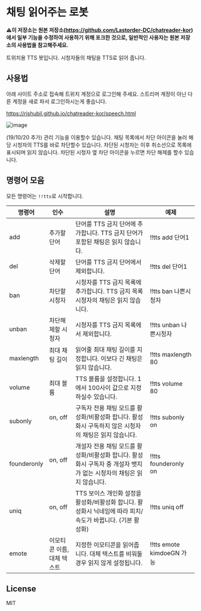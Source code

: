 # 채팅 읽어주는 로봇

**:warning:이 저장소는 원본 저장소(https://github.com/Lastorder-DC/chatreader-kor)에서 일부 기능을 수정하여 사용하기 위해 포크한 것으로, 일반적인 사용자는 원본 저장소의 사용법을 참고해주세요.**

트위치용 TTS 봇입니다. 시청자들의 채팅을 TTS로 읽어 줍니다.

## 사용법

아래 사이트 주소로 접속해 트위치 계정으로 로그인해 주세요. 스트리머 계정이 아닌 다른 계정을 새로 파서 로그인하시는게 좋습니다.

https://rishubil.github.io/chatreader-kor/speech.html

![image](https://user-images.githubusercontent.com/18280396/67158564-79feac00-f374-11e9-8e5f-d645038f7d33.png)

(19/10/20 추가) 관리 기능을 이용할수 있습니다. 채팅 목록에서 차단 아이콘을 눌러 해당 시청자의 TTS를 바로 차단할수 있습니다. 차단된 시청자는 이후 취소선으로 목록에 표시되며 읽지 않습니다. 차단된 시청자 옆 차단 아이콘을 누르면 차단 해제를 할수 있습니다.

## 명령어 모음

모든 명령어는 `!!tts`로 시작합니다.


| 명령어      | 인수                       | 설명                                                                                                                 | 예제                      |
|-------------|----------------------------|----------------------------------------------------------------------------------------------------------------------|---------------------------|
| add         | 추가할 단어                | 단어를 TTS 금지 단어에 추가합니다. TTS 금지 단어가 포함된 채팅은 읽지 않습니다.                                      | !!tts add 단어1           |
| del         | 삭제할 단어                | 단어를 TTS 금지 단어에서 제외합니다.                                                                                 | !!tts del 단어1           |
| ban         | 차단할 시청자              | 시청자를 TTS 금지 목록에 추가합니다. TTS 금지 목록 시청자의 채팅은 읽지 않습니다.                                    | !!tts ban 나쁜시청자      |
| unban       | 차단해제할 시청자          | 시청자를 TTS 금지 목록에서 제외합니다.                                                                               | !!tts unban 나쁜시청자    |
| maxlength   | 최대 채팅 길이             | 읽어줄 최대 채팅 길이를 지정합니다. 이보다 긴 채팅은 읽지 않습니다.                                                  | !!tts maxlength 80        |
| volume      | 최대 볼륨                  | TTS 볼륨을 설정합니다. 1에서 100사이 값으로 지정하실수 있습니다.                                                     | !!tts volume 80           |
| subonly     | on, off                    | 구독자 전용 채팅 모드를 활성화/비활성화 합니다. 활성화시 구독하지 않은 시청자의 채팅은 읽지 않습니다.                | !!tts subonly on          |
| founderonly | on, off                    | 개설자 전용 채팅 모드를 활성화/비활성화 합니다. 활성화시 구독자 중 개설자 뱃지가 없는 시청자의 채팅은 읽지 않습니다. | !!tts founderonly on      |
| uniq        | on, off                    | TTS 보이스 개인화 설정을 활성화/비활성화 합니다. 활성화시 닉네임에 따라 피치/속도가 바뀝니다. (기본 활성화)          | !!tts uniq off            |
| emote       | 이모티콘 이름, 대체 텍스트 | 지정한 이모티콘을 읽어줍니다. 대체 텍스트를 비워둘 경우 읽지 않게 설정됩니다.                                        | !!tts emote kimdoeGN 가능 |


## License

MIT
